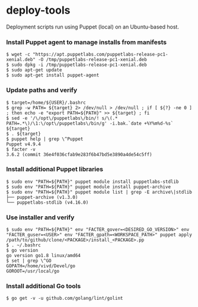 # deploy-tools
Deployment scripts run using Puppet (local) on an Ubuntu-based host.

### Install Puppet agent to manage installs from manifests ###
```
$ wget -c "https://apt.puppetlabs.com/puppetlabs-release-pc1-xenial.deb" -O /tmp/puppetlabs-release-pc1-xenial.deb 
$ sudo dpkg -i /tmp/puppetlabs-release-pc1-xenial.deb 
$ sudo apt-get update 
$ sudo apt-get install puppet-agent 
```

### Update paths and verify ###
```
$ target=/home/${USER}/.bashrc
$ grep -w PATH= ${target} 2> /dev/null > /dev/null ; if [ ${?} -ne 0 ] ; then echo -e "export PATH=${PATH}" >> ${target} ; fi
$ sed -e '/\/opt\/puppetlabs\/bin/! s/\(.* PATH=.*\)/\1:\/opt\/puppetlabs\/bin/g' -i.bak.`date +%Y%m%d-%s` ${target}
$ . ${target}
$ puppet help | grep \^Puppet 
Puppet v4.9.4
$ facter -v
3.6.2 (commit 36e4f036cfab9e283f6b47bd5e3890a4de54c5ff)
```

### Install additional Puppet libraries ###
```
$ sudo env "PATH=${PATH}" puppet module install puppetlabs-stdlib
$ sudo env "PATH=${PATH}" puppet module install puppet-archive
$ sudo env "PATH=${PATH}" puppet module list | grep -E archive\|stdlib
├── puppet-archive (v1.3.0)
└── puppetlabs-stdlib (v4.16.0)
```

### Use installer and verify ###
```
$ sudo env "PATH=${PATH}" env "FACTER_gover=<DESIRED_GO_VERSION>" env "FACTER_guser=<USER>" env "FACTER_gpath=<WORKSPACE_PATH>" puppet apply /path/to/github/clone/<PACKAGE>/install_<PACKAGE>.pp
$ . ~/.bashrc
$ go version 
go version go1.8 linux/amd64
$ set | grep \^GO
GOPATH=/home/vivd/Devel/go
GOROOT=/usr/local/go
```

### Install additional Go tools ###
```
$ go get -v -u github.com/golang/lint/golint
```

